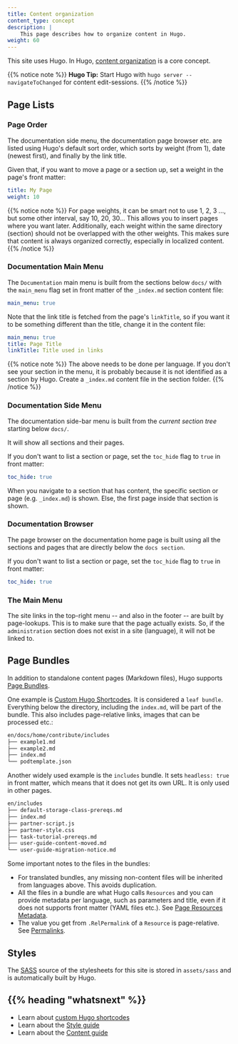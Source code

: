 ```yaml
---
title: Content organization
content_type: concept
description: |
    This page describes how to organize content in Hugo.
weight: 60
---
```



<!-- overview -->

This site uses Hugo. In Hugo, [content organization](https://gohugo.io/content-management/organization/) is a core concept.

<!-- body -->

{{% notice note %}}
**Hugo Tip:** Start Hugo with `hugo server --navigateToChanged` for content edit-sessions.
{{% /notice %}}

## Page Lists

### Page Order

The documentation side menu, the documentation page browser etc. are listed
using Hugo's default sort order, which sorts by weight (from 1), date (newest
first), and finally by the link title.

Given that, if you want to move a page or a section up, set a weight in the
page's front matter:

```yaml
title: My Page
weight: 10
```

{{% notice note %}}
For page weights, it can be smart not to use 1, 2, 3 ..., but some other interval,
say 10, 20, 30... This allows you to insert pages where you want later.
Additionally, each weight within the same directory (section) should not be
overlapped with the other weights. This makes sure that content is always organized
correctly, especially in localized content.
{{% /notice %}}

### Documentation Main Menu

The `Documentation` main menu is built from the sections below `docs/` with the
`main_menu` flag set in front matter of the `_index.md` section content file:

```yaml
main_menu: true
```

Note that the link title is fetched from the page's `linkTitle`, so if you want it to be something different than the title, change it in the content file:

```yaml
main_menu: true
title: Page Title
linkTitle: Title used in links
```

{{% notice note %}}
The above needs to be done per language. If you don't see your section in the
menu, it is probably because it is not identified as a section by Hugo. Create a
`_index.md` content file in the section folder.
{{% /notice %}}

### Documentation Side Menu

The documentation side-bar menu is built from the _current section tree_ starting
below `docs/`.

It will show all sections and their pages.

If you don't want to list a section or page, set the `toc_hide` flag to `true`
in front matter:

```yaml
toc_hide: true
```

When you navigate to a section that has content, the specific section or page
(e.g. `_index.md`) is shown. Else, the first page inside that section is shown.

### Documentation Browser

The page browser on the documentation home page is built using all the sections
and pages that are directly below the `docs section`.

If you don't want to list a section or page, set the `toc_hide` flag to `true`
in front matter:

```yaml
toc_hide: true
```

### The Main Menu

The site links in the top-right menu -- and also in the footer -- are built by
page-lookups. This is to make sure that the page actually exists. So, if the
`administration` section does not exist in a site (language), it will not be linked to.

## Page Bundles

In addition to standalone content pages (Markdown files), Hugo supports
[Page Bundles](https://gohugo.io/content-management/page-bundles/).

One example is [Custom Hugo Shortcodes](/docs/development/contribute/documentation/style/hugo-shortcodes/).
It is considered a `leaf bundle`. Everything below the directory, including the
`index.md`, will be part of the bundle. This also includes page-relative links,
images that can be processed etc.:

```bash
en/docs/home/contribute/includes
├── example1.md
├── example2.md
├── index.md
└── podtemplate.json
```

Another widely used example is the `includes` bundle. It sets `headless: true` in front matter, which means that it does not get its own URL. It is only used in other pages.

```bash
en/includes
├── default-storage-class-prereqs.md
├── index.md
├── partner-script.js
├── partner-style.css
├── task-tutorial-prereqs.md
├── user-guide-content-moved.md
└── user-guide-migration-notice.md
```

Some important notes to the files in the bundles:

- For translated bundles, any missing non-content files will be inherited from
  languages above. This avoids duplication.
- All the files in a bundle are what Hugo calls `Resources` and you can provide
  metadata per language, such as parameters and title, even if it does not supports
  front matter (YAML files etc.). See [Page Resources Metadata](https://gohugo.io/content-management/page-resources/#page-resources-metadata).
- The value you get from `.RelPermalink` of a `Resource` is page-relative. See
  [Permalinks](https://gohugo.io/content-management/urls/#permalinks).

## Styles

The [SASS](https://sass-lang.com/) source of the stylesheets for this site is
stored in `assets/sass` and is automatically built by Hugo.

## {{% heading "whatsnext" %}}

- Learn about [custom Hugo shortcodes](/docs/development/contribute/documentation/style/hugo-shortcodes/)
- Learn about the [Style guide](/docs/development/contribute/documentation/style/style-guide)
- Learn about the [Content guide](/docs/development/contribute/documentation/style/content-guide)
